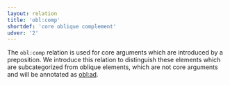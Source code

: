 ```yaml
---
layout: relation
title: 'obl:comp'
shortdef: 'core oblique complement'
udver: '2'
---
```


The `obl:comp` relation is used for core arguments which are introduced by a preposition. We introduce this relation to distinguish these elements which are subcategorized from oblique elements, which are not core arguments and will be annotated as [obl:ad]().
